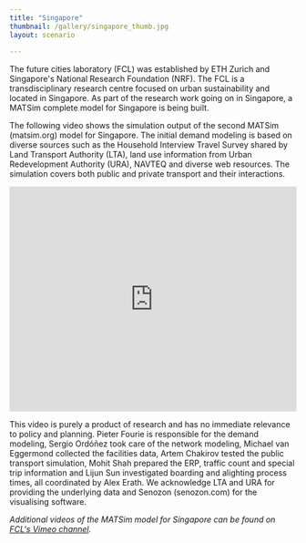 ```yaml
---
title: "Singapore"
thumbnail: /gallery/singapore_thumb.jpg
layout: scenario
  
---
```


The future cities laboratory (FCL) was established by ETH Zurich and Singapore's National Research Foundation (NRF). The FCL is a transdisciplinary research centre focused on urban sustainability and located in Singapore. As part of the research work going on in Singapore, a MATSim complete model for Singapore is being built.

The following video shows the simulation output of the second MATSim (matsim.org) model for Singapore. The initial demand modeling is based on diverse sources such as the Household Interview Travel Survey shared by Land Transport Authority (LTA), land use information from Urban Redevelopment Authority (URA), NAVTEQ and diverse web resources. The simulation covers both public and private transport and their interactions.

<iframe allowfullscreen="" frameborder="0" height="395" mozallowfullscreen="" scrolling="no" src="http://player.vimeo.com/video/37716331" webkitallowfullscreen="" width="100%"></iframe>

This video is purely a product of research and has no immediate relevance to policy and planning.
Pieter Fourie is responsible for the demand modeling, Sergio Ordóñez took care of the network modeling, Michael van Eggermond collected the facilities data, Artem Chakirov tested the public transport simulation, Mohit Shah prepared the ERP, traffic count and special trip information and Lijun Sun investigated boarding and alighting process times, all coordinated by Alex Erath.
We acknowledge LTA and URA for providing the underlying data and Senozon (senozon.com) for the visualising software.
 
_Additional videos of the MATSim model for Singapore can be found on [FCL's Vimeo channel](http://vimeo.com/futurecitieslaboratory)._
